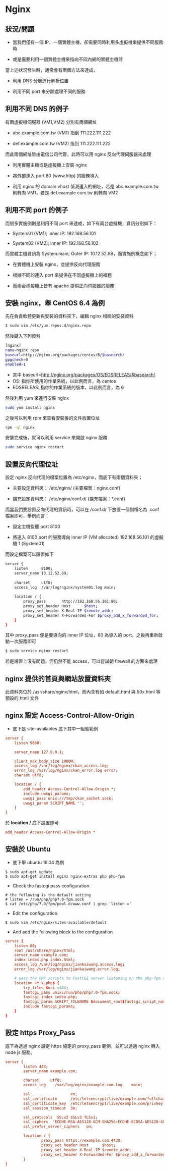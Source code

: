# Nginx



## 狀況/問題

* 當我們僅有一個 IP，一個實體主機，卻需要同時利用多虛擬機來提供不同服務時

* 或是需要利用一個實體主機來指向不同內網的實體主機時

當上述狀況發生時，通常會有兩個方法來達成，

* 利用 DNS 分層進行解析位置

* 利用不同 port 來分開處理不同的服務



## 利用不同 DNS 的例子

有兩虛擬機伺服器 (VM1,VM2) 分別有兩個網址

* abc.example.com.tw (VM1) 指到 111.222.111.222

* def.example.com.tw (VM2) 指到 111.222.111.222

而此兩個網址皆由電信公司代管，此時可以用 nginx 反向代理伺服器來處理

* 利用實體主機或是虛擬機上安裝 nginx

* 將外部連入 port 80 (www,http) 的服務導入

* 利用 nginx 的 domain vhost 偵測連入的網址，若是 abc.example.com.tw 則轉向 VM1，若是 def.example.com.tw 則轉向 VM2



## 利用不同 port 的例子

而很多實施例則是利用不同 port 來達成，如下有兩台虛擬機，資訊分別如下：

* System01 (VM1); inner IP: 192.168.56.101

* System02 (VM2); inner IP: 192.168.56.102

而實體主機資訊為 System.main; Outer IP: 10.12.52.89，而實施例概念如下；

* 在實體機上安裝 nginx，並提供反向代理服務

* 根據不同的連入 port 來提供在不同虛擬機上的福務

* 而兩台虛擬機上皆有 apache 提供正向伺服器的服務



## 安裝 nginx，舉 CentOS 6.4 為例

先在負責軟體更新與安裝的資料夾下，編輯 nginx 相關的安裝資料

```Bash
$ sudo vim /etc/yum.repos.d/nginx.repo
```

然後鍵入下列資料

```Bash
[nginx]
name=nginx repo 
baseurl=http://nginx.org/packages/centos/6/$basearch/
gpgcheck=0
enabled=1
```

* 其中 baseurl=http://nginx.org/packages/OS/EOSRELEAS/$basearch/
* OS: 指你所使用的作業系統，以此例而言，為 centos
* EOSRELEAS: 指你的作業系統的版本，以此例而言，為 6

然後利用 yum 來進行安裝 nginx

```Bash
sudo yum install nginx
```

之後可以利用 rpm 來查看安裝後的文件放置位址

```Bash
rpm -ql nginx
```

安裝完成後，就可以利用 service 來開啟 nginx 服務

```Bash
sudo service nginx restart
```



## 設置反向代理位址

設定 nginx 反向代理的檔案位置為 /etc/nginx，而底下有兩個資料夾；

* 主要設定資料夾： /etc/nginx/ (主要檔案：nginx.conf)

* 擴充設定資料夾： /etc/nginx/conf.d/ (擴充檔案：*.conf)

而當我們要設置反向代理的資訊時，可以在 /conf.d/ 下放置一個副檔名為 .conf 檔案即可，舉例而言：

* 設定主機監聽 port 8100

* 將連入 8100 port 的服務導向 inner IP (VM allocated) 192.168.56.101 的虛擬機 1 (System01)

而設定檔案可以設置如下

```Bash
server {
	listen		8100;
	server_name	10.12.52.89;
	
	charset		utf8;
	access_log	/var/log/nginx/system01.log	main;
	
	location / {
        proxy_pass       http://192.168.56.101:80;
        proxy_set_header Host      $host;
        proxy_set_header X-Real-IP $remote_addr;
        proxy_set_header X-Forwarded-For $proxy_add_x_forwarded_for;
    }
}
```

其中 proxy_pass 便是要導向的 inner IP 位址，80 為導入的 port，之後再重新啟動一次服務即可

```Bash
$ sudo service nginx restart
```

若是設置上沒有問題，但仍然不能 access，可以嘗試朝 firewall 的方面來處理



## nginx 提供的首頁與網站放置資料夾

此資料夾位於 /usr/share/nginx/html，而內含有如 default.html 與 50x.html 等預設的 html 文件



## nginx 設定 Access-Control-Allow-Origin

* 底下是 site-availables 底下其中一組態範例

```ini
server {
    listen 9080;

    server_name 127.0.0.1;

    client_max_body_size 1000M;
    access_log /var/log/nginx/ckan_access.log;
    error_log /var/log/nginx/ckan_error.log error;
    charset utf8;

    location / {
        add_header Access-Control-Allow-Origin *;
        include uwsgi_params;
        uwsgi_pass unix:///tmp/ckan_socket.sock;
        uwsgi_param SCRIPT_NAME '';
    }
}
```

於 **location /** 底下設置即可

```ini
add_header Access-Control-Allow-Origin *
```



## 安裝於 Ubuntu

* 底下舉 ubuntu 16.04 為例

```shell
$ sudo apt-get update
$ sudo apt-get install nginx nginx-extras php php-fpm
```

* Check the fastcgi pass configuration.

```shell
# the following is the default setting
# listen = /run/php/php7.0-fpm.sock
$ cat /etc/php/7.0/fpm/pool.d/www.conf | grep 'listen ='
```

* Edit the configuration.

```shell
$ sudo vim /etc/nginx/sites-available/default
```

* And add the following block to the configuration.

```conf
server {
    listen 80;
    root /usr/share/nginx/html;
    server_name example.com;
    index index.php index.html;
    access_log /var/log/nginx/jiankaiwang.access.log;
    error_log /var/log/nginx/jiankaiwang.error.log;

    # pass the PHP scripts to FastCGI server listening on the php-fpm socket
    location ~* \.php$ {
        try_files $uri =404;
        fastcgi_pass unix:/run/php/php7.0-fpm.sock;
        fastcgi_index index.php;
        fastcgi_param SCRIPT_FILENAME $document_root$fastcgi_script_name;
        include fastcgi_params;
    }
}
```



## 設定 https Proxy_Pass



底下為透過 nginx 設定 https 協定的 proxy_pass 範例，並可以透過 nginx 轉入 node js 服務。



```ini
server {
        listen 443;
        server_name example.com;

        charset     utf8;
        access_log    /var/log/nginx/example.com.log    main;

        ssl                  on;
        ssl_certificate      /etc/letsencrypt/live/example.com/fullchain.pem;
        ssl_certificate_key  /etc/letsencrypt/live/example.com/privkey.pem;
        ssl_session_timeout  3m;

        ssl_protocols  SSLv2 SSLv3 TLSv1;
        ssl_ciphers  'ECDHE-RSA-AES128-GCM-SHA256:ECDHE-ECDSA-AES128-GCM-SHA256:ECDHE-RSA-AES256-GCM-SHA384:ECDHE-ECDSA-AES256-GCM-SHA384:DHE-RSA-AES128-GCM-SHA256:DHE-DSS-AES128-GCM-SHA256:kEDH+AESGCM:ECDHE-RSA-AES128-SHA256:ECDHE-ECDSA-AES128-SHA256:ECDHE-RSA-AES128-SHA:ECDHE-ECDSA-AES128-SHA:ECDHE-RSA-AES256-SHA384:ECDHE-ECDSA-AES256-SHA384:ECDHE-RSA-AES256-SHA:ECDHE-ECDSA-AES256-SHA:DHE-RSA-AES128-SHA256:DHE-RSA-AES128-SHA:DHE-DSS-AES128-SHA256:DHE-RSA-AES256-SHA256:DHE-DSS-AES256-SHA:DHE-RSA-AES256-SHA:AES128-GCM-SHA256:AES256-GCM-SHA384:AES128-SHA256:AES256-SHA256:AES128-SHA:AES256-SHA:AES:CAMELLIA:DES-CBC3-SHA:!aNULL:!eNULL:!EXPORT:!DES:!RC4:!MD5:!PSK:!aECDH:!EDH-DSS-DES-CBC3-SHA:!EDH-RSA-DES-CBC3-SHA:!KRB5-DES-CBC3-SHA';
        ssl_prefer_server_ciphers   on;

        location / {
                proxy_pass https://example.com:4430;
                proxy_set_header Host      $host;
                proxy_set_header X-Real-IP $remote_addr;
                proxy_set_header X-Forwarded-For $proxy_add_x_forwarded_for;
        }
}
```










